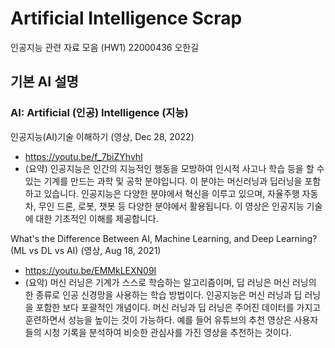 # Artificial Intelligence Scrap
인공지능 관련 자료 모음 (HW1)
22000436 오한길

## 기본 AI 설명
### AI: Artificial (인공) Intelligence (지능)
인공지능(AI)기술 이해하기 (영상, Dec 28, 2022)
* https://youtu.be/f_7biZYhvhI
* (요약) 인공지능은 인간의 지능적인 행동을 모방하여 인시적 사고나 학습 등을 할 수 있는 기계를 만드는 과학 및 공학 분야입니다. 이 분야는 머신러닝과 딥러닝을 포함하고 있습니다. 인공지능은 다양한 분야에서 혁신을 이루고 있으며, 자율주행 자동차, 무인 드론, 로봇, 챗봇 등 다양한 분야에서 활용됩니다. 이 영상은 인공지능 기술에 대한 기초적인 이해를 제공합니다.

What's the Difference Between AI, Machine Learning, and Deep Learning? (ML vs DL vs AI) (영상, Aug 18, 2021)
* https://youtu.be/EMMkLEXN09I
* (요악) 머신 러닝은 기계가 스스로 학습하는 알고리즘이며, 딥 러닝은 머신 러닝의 한 종류로 인공 신경망을 사용하는 학습 방법이다. 인공지능은 머신 러닝과 딥 러닝을 포함한 보다 포괄적인 개념이다. 머신 러닝과 딥 러닝은 주어진 데이터를 가지고 훈련하면서 성능을 높이는 것이 가능하다. 예를 들어 유튜브의 추천 영상은 사용자들의 시청 기록을 분석하여 비슷한 관심사를 가진 영상을 추천하는 것이다.
